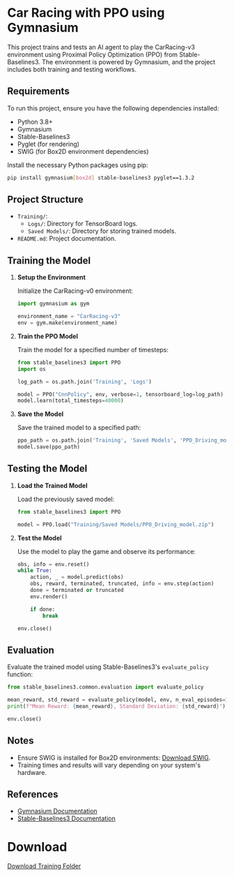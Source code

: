 # Car Racing with PPO using Gymnasium

This project trains and tests an AI agent to play the CarRacing-v3 environment using Proximal Policy Optimization (PPO) from Stable-Baselines3. The environment is powered by Gymnasium, and the project includes both training and testing workflows.

## Requirements

To run this project, ensure you have the following dependencies installed:

- Python 3.8+
- Gymnasium
- Stable-Baselines3
- Pyglet (for rendering)
- SWIG (for Box2D environment dependencies)

Install the necessary Python packages using pip:

```bash
pip install gymnasium[box2d] stable-baselines3 pyglet==1.3.2
```

## Project Structure

- `Training/`:
  - `Logs/`: Directory for TensorBoard logs.
  - `Saved Models/`: Directory for storing trained models.
- `README.md`: Project documentation.

## Training the Model

1. **Setup the Environment**

   Initialize the CarRacing-v0 environment:

   ```python
   import gymnasium as gym

   environment_name = "CarRacing-v3"
   env = gym.make(environment_name)
   ```

2. **Train the PPO Model**

   Train the model for a specified number of timesteps:

   ```python
   from stable_baselines3 import PPO
   import os

   log_path = os.path.join('Training', 'Logs')

   model = PPO("CnnPolicy", env, verbose=1, tensorboard_log=log_path)
   model.learn(total_timesteps=40000)
   ```

3. **Save the Model**

   Save the trained model to a specified path:

   ```python
   ppo_path = os.path.join('Training', 'Saved Models', 'PPO_Driving_model')
   model.save(ppo_path)
   ```

## Testing the Model

1. **Load the Trained Model**

   Load the previously saved model:

   ```python
   from stable_baselines3 import PPO

   model = PPO.load("Training/Saved Models/PPO_Driving_model.zip")
   ```

2. **Test the Model**

   Use the model to play the game and observe its performance:

   ```python
   obs, info = env.reset()
   while True:
       action, _ = model.predict(obs)
       obs, reward, terminated, truncated, info = env.step(action)
       done = terminated or truncated
       env.render()

       if done:
           break

   env.close()
   ```

## Evaluation

Evaluate the trained model using Stable-Baselines3's `evaluate_policy` function:

```python
from stable_baselines3.common.evaluation import evaluate_policy

mean_reward, std_reward = evaluate_policy(model, env, n_eval_episodes=10, render=True)
print(f"Mean Reward: {mean_reward}, Standard Deviation: {std_reward}")

env.close()
```

## Notes

- Ensure SWIG is installed for Box2D environments: [Download SWIG](https://sourceforge.net/projects/swig/files/swigwin/swigwin-4.0.2/swigwin-4.0.2.zip/download?use_mirror=ixpeering).
- Training times and results will vary depending on your system's hardware.

## References

- [Gymnasium Documentation](https://gymnasium.farama.org/)
- [Stable-Baselines3 Documentation](https://stable-baselines3.readthedocs.io/en/master/)



# Download

[Download Training Folder](https://drive.google.com/uc?id=1godxDKf5lmIzMqyDHHHP321LInLm-4ft&export=download)


